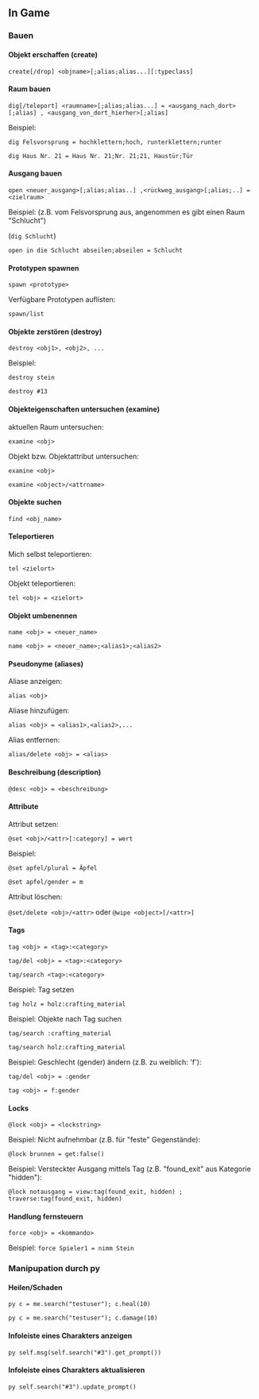 ## In Game

### Bauen

#### Objekt erschaffen (create)

`create[/drop] <objname>[;alias;alias...][:typeclass]`

#### Raum bauen

`dig[/teleport] <raumname>[;alias;alias...] = <ausgang_nach_dort>[;alias] , <ausgang_von_dort_hierher>[;alias]`

Beispiel:

`dig Felsvorsprung = hochklettern;hoch, runterklettern;runter`

`dig Haus Nr. 21 = Haus Nr. 21;Nr. 21;21, Haustür;Tür`

#### Ausgang bauen

`open <neuer_ausgang>[;alias;alias..] ,<rückweg_ausgang>[;alias;..] = <zielraum>`

Beispiel:
(z.B. vom Felsvorsprung aus, angenommen es gibt einen Raum "Schlucht")

(`dig Schlucht`)

`open in die Schlucht abseilen;abseilen = Schlucht`

#### Prototypen spawnen

`spawn <prototype>`

Verfügbare Prototypen auflisten:

`spawn/list`

#### Objekte zerstören (destroy)

`destroy <obj1>, <obj2>, ...`

Beispiel:

`destroy stein`

`destroy #13`

#### Objekteigenschaften untersuchen (examine)

aktuellen Raum untersuchen:

`examine <obj>`

Objekt bzw. Objektattribut untersuchen:

`examine <obj>`

`examine <object>/<attrname>`

#### Objekte suchen

`find <obj_name>`

#### Teleportieren

Mich selbst teleportieren:

`tel <zielort>`

Objekt teleportieren:

`tel <obj> = <zielort>`

#### Objekt umbenennen

`name <obj> = <neuer_name>`

`name <obj> = <neuer_name>;<alias1>;<alias2>`

#### Pseudonyme (aliases)

Aliase anzeigen:

`alias <obj>`

Aliase hinzufügen:

`alias <obj> = <alias1>,<alias2>,...`

Alias entfernen:

`alias/delete <obj> = <alias>`

#### Beschreibung (description)

`@desc <obj> = <beschreibung>`

#### Attribute

Attribut setzen:

`@set <obj>/<attr>[:category] = wert`

Beispiel:

`@set apfel/plural = Äpfel`

`@set apfel/gender = m`

Attribut löschen:

`@set/delete <obj>/<attr>`
oder
`@wipe <object>[/<attr>]`

#### Tags

`tag <obj> = <tag>:<category>`

`tag/del <obj> = <tag>:<category>`

`tag/search <tag>:<category>`

Beispiel: Tag setzen

`tag holz = holz:crafting_material`

Beispiel: Objekte nach Tag suchen

`tag/search :crafting_material`

`tag/search holz:crafting_material`

Beispiel: Geschlecht (gender) ändern (z.B. zu weiblich: 'f'):

`tag/del <obj> = :gender`

`tag <obj> = f:gender`

#### Locks

`@lock <obj> = <lockstring>`

Beispiel: Nicht aufnehmbar (z.B. für "feste" Gegenstände):

`@lock brunnen = get:false()`

Beispiel: Versteckter Ausgang mittels Tag (z.B. "found_exit" aus Kategorie "hidden"):

`@lock notausgang = view:tag(found_exit, hidden) ; traverse:tag(found_exit, hidden)`

#### Handlung fernsteuern

`force <obj> = <kommando>`

Beispiel:
`force Spieler1 = nimm Stein`

### Manipupation durch py

#### Heilen/Schaden

`py c = me.search("testuser"); c.heal(10)`

`py c = me.search("testuser"); c.damage(10)`

#### Infoleiste eines Charakters anzeigen 

`py self.msg(self.search("#3").get_prompt())`

#### Infoleiste eines Charakters aktualisieren

`py self.search("#3").update_prompt()`
